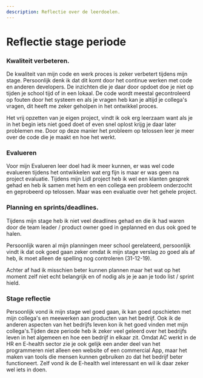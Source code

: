 ```yaml
---
description: Reflectie over de leerdoelen.
---
```


# Reflectie stage periode

### **Kwaliteit verbeteren.**

De kwaliteit van mijn code en werk proces is zeker verbetert tijdens mijn stage. Persoonlijk denk ik dat dit komt door het continue werken met code en anderen developers. De inzichten die je daar door opdoet doe je niet op tijden je school tijd of in een lokaal. De code wordt meestal gecontroleerd op fouten door het systeem en als je vragen heb kan je altijd je collega's vragen, dit heeft me zeker geholpen in het ontwikkel proces.

Het vrij opzetten van je eigen project, vindt ik ook erg leerzaam want als je in het begin iets niet goed doet of even snel oplost krijg je daar later problemen me. Door op deze manier het probleem op telossen  leer je meer over de code die je maakt en hoe het werkt.

### **Evalueren**

Voor mijn Evalueren leer doel had ik meer kunnen, er was wel code evalueren tijdens het ontwikkelen wat erg fijn is maar er was geen na project evaluatie. Tijdens mijn Lidl project heb ik wel een klanten gesprek gehad en heb ik samen met hem en een collega een probleem onderzocht en geprobeerd op telossen. Maar was een evaluatie over het gehele project.

### **Planning en sprints/deadlines.**

Tijdens mijn stage heb ik niet veel deadlines gehad en die ik had waren door de team leader / product owner goed in geplanned en dus ook goed te halen.

Persoonlijk waren al mijn planningen meer school gerelateerd, persoonlijk vindt ik dat ook goed gaan zeker omdat ik mijn stage verslag zo goed als af heb, ik moet alleen de spelling nog controleren \(31-12-19\).

Achter af had ik misschien beter kunnen plannen maar het wat op het moment zelf niet echt belangrijk en of nodig als je je aan je todo list / sprint hield.

### Stage reflectie

Persoonlijk vond ik mijn stage wel goed gaan, ik kan goed opschieten met mijn collega's en meewerken aan producten van het bedrijf. Ook ik de anderen aspecten van het bedrijfs leven kon ik het goed vinden met mijn collega's.Tijden deze periode heb ik zeker veel geleerd over het bedrijfs leven in het algemeen en hoe een bedrijf in elkaar zit. Omdat AC werkt in de HR en E-health sector zie je ook gelijk een ander deel van het programmeren niet alleen een website of een commercial App, maar het maken van tools die mensen kunnen gebruiken zo dat het bedrijf beter functioneert. Zelf vond ik de E-health wel interessant en wil ik daar zeker wel iets in doen.





